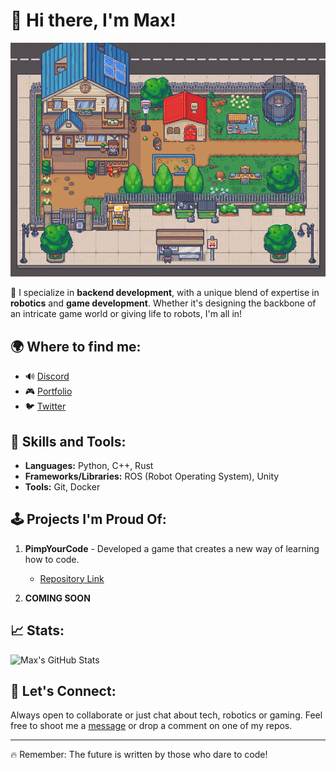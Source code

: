 # 👋 Hi there, I'm Max!

![Banner](banner.gif)

🔧 I specialize in **backend development**, with a unique blend of expertise in **robotics** and **game development**. Whether it's designing the backbone of an intricate game world or giving life to robots, I'm all in!

## 🌍 Where to find me:

- 🔊 [Discord](https://discordapp.com/users/max_ln)
- 🎮 [Portfolio](https://pimpyourcode.store)
- 🐦 [Twitter](https://x.com/Velt_pyc)

## 🚀 Skills and Tools:

- **Languages:** Python, C++, Rust
- **Frameworks/Libraries:** ROS (Robot Operating System), Unity
- **Tools:** Git, Docker

## 🕹 Projects I'm Proud Of:

1. **PimpYourCode** - Developed a game that creates a new way of learning how to code.
    - [Repository Link](https://pimpyourcode.store)
   
2. **COMING SOON**

## 📈 Stats:

![Max's GitHub Stats](https://github-readme-stats.vercel.app/api?username=Velt1&show_icons=true&hide_title=true&count_private=true&include_all_commits=true)

## 💬 Let's Connect:

Always open to collaborate or just chat about tech, robotics or gaming. Feel free to shoot me a [message](mailto:web@pimpyourcode.com) or drop a comment on one of my repos.

---
🔥 Remember: The future is written by those who dare to code!
